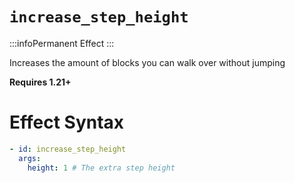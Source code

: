 # `increase_step_height`
:::infoPermanent Effect
:::

Increases the amount of blocks you can walk over without jumping

**Requires 1.21+**

# Effect Syntax
```yaml
- id: increase_step_height
  args:
    height: 1 # The extra step height
```